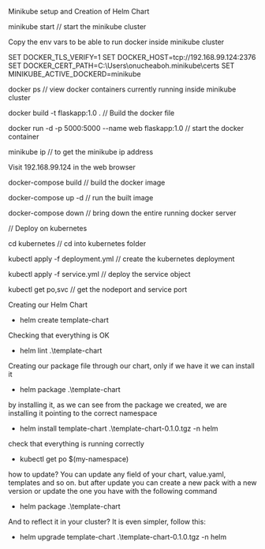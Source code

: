Minikube setup and Creation of Helm Chart 

minikube start // start the minikube cluster

Copy the env vars to be able to run docker inside minikube cluster

SET DOCKER_TLS_VERIFY=1 SET DOCKER_HOST=tcp://192.168.99.124:2376 SET DOCKER_CERT_PATH=C:\Users\onucheaboh.minikube\certs SET MINIKUBE_ACTIVE_DOCKERD=minikube

docker ps // view docker containers currently running inside minikube cluster

docker build -t flaskapp:1.0 . // Build the docker file

docker run -d -p 5000:5000 --name web flaskapp:1.0 // start the docker container

minikube ip // to get the minikube ip address

Visit 192.168.99.124 in the web browser

docker-compose build // build the docker image

docker-compose up -d // run the built image

docker-compose down // bring down the entire running docker server

// Deploy on kubernetes

cd kubernetes // cd into kubernetes folder

kubectl apply -f deployment.yml // create the kubernetes deployment

kubectl apply -f service.yml // deploy the service object

kubectl get po,svc // get the nodeport and service port


Creating our Helm Chart

- helm create template-chart

Checking that everything is OK

- helm lint .\template-chart

Creating our package file through our chart, only if we have it we can install it

- helm package .\template-chart

by installing it, as we can see from the package we created, we are installing it pointing to the correct namespace

- helm install template-chart .\template-chart-0.1.0.tgz -n helm


check that everything is running correctly

- kubectl get po $(my-namespace)

how to update? You can update any field of your chart, value.yaml, templates and so on. but after update you can create a new pack with a new version or update the one you have with the following command
- helm package .\template-chart

And to reflect it in your cluster? It is even simpler, follow this:

- helm upgrade template-chart .\template-chart-0.1.0.tgz -n helm

